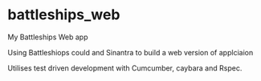 # battleships_web
My Battleships Web app

Using Battleshiops could and Sinantra to build a web version of applciaion

Utilises test driven development with Cumcumber, caybara and Rspec.
